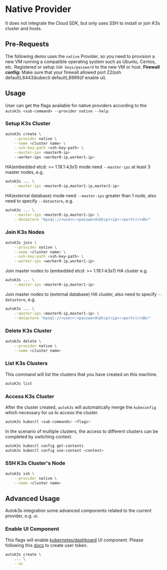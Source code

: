 # Native Provider
It does not integrate the Cloud SDK, but only uses SSH to install or join K3s cluster and hosts.

## Pre-Requests
The following demo uses the `native` Provider, so you need to provision a new VM running a compatible operating system such as Ubuntu, Centos, etc.
Registered or setup `SSH keys/password` to the new VM or host.
**Firewall config:**
Make sure that your firewall allowed port 22(ssh default),6443(kubectl default),8999(if enable ui).

## Usage
User can get the flags available for native providers according to the `autok3s <sub-command> --provider native --help`.

### Setup K3s Cluster
```bash
autok3s create \
    --provider native \
    --name <cluster name> \
    --ssh-key-path <ssh-key-path> \
    --master-ips <master0-ip>
    --worker-ips <worker0-ip,worker1-ip>
```

HA(embedded etcd: >= 1.19.1-k3s1) mode need `--master-ips` at least 3 master nodes, e.g.
```bash
autok3s ... \
    --master-ips <master0-ip,master1-ip,master2-ip>
```

HA(external database) mode need `--master-ips` greater than 1 node, also need to specify `--datastore`, e.g.
```bash
autok3s ... \
    --master-ips <master0-ip,master1-ip> \
    --datastore "mysql://<user>:<password>@tcp(<ip>:<port>)/<db>"
```

### Join K3s Nodes
```bash
autok3s join \
    --provider native \
    --name <cluster name> \
    --ssh-key-path <ssh-key-path> \
    --worker-ips <worker0-ip,worker1-ip>
```


Join master nodes to (embedded etcd: >= 1.19.1-k3s1) HA cluster e.g.
```bash
autok3s ... \
    --master-ips <master0-ip,master1-ip>
```

Join master nodes to (external database) HA cluster, also need to specify `--datastore`, e.g.
```bash
autok3s ... \
    --master-ips <master0-ip,master1-ip> \
    --datastore "mysql://<user>:<password>@tcp(<ip>:<port>)/<db>"
```

### Delete K3s Cluster
```bash
autok3s delete \
    --provider native \
    --name <cluster name>
```

### List K3s Clusters
This command will list the clusters that you have created on this machine.
```bash
autok3s list
```

### Access K3s Cluster
After the cluster created, `autok3s` will automatically merge the `kubeconfig` which necessary for us to access the cluster.
```bash
autok3s kubectl <sub-commands> <flags>
```

In the scenario of multiple clusters, the access to different clusters can be completed by switching context.
```bash
autok3s kubectl config get-contexts
autok3s kubectl config use-context <context>
```

### SSH K3s Cluster's Node
```bash
autok3s ssh \
    --provider native \
    --name <cluster name>
```
## Advanced Usage
Autok3s integration some advanced components related to the current provider, e.g. ui.

### Enable UI Component
This flags will enable [kubernetes/dashboard](https://github.com/kubernetes/dashboard) UI component.
Please following this [docs](https://github.com/kubernetes/dashboard/blob/master/docs/user/access-control/creating-sample-user.md) to create user token.

```bash
autok3s create \
    ... \
    --ui
```
